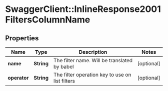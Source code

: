 # SwaggerClient::InlineResponse2001FiltersColumnName

## Properties
Name | Type | Description | Notes
------------ | ------------- | ------------- | -------------
**name** | **String** | The filter name. Will be translated by babel | [optional] 
**operator** | **String** | The filter operation key to use on list filters | [optional] 

